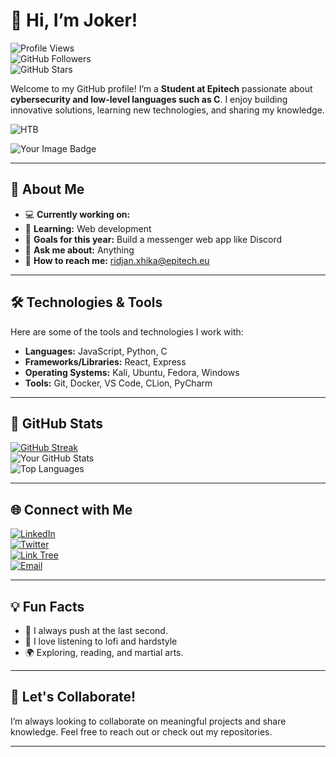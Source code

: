 # 👋 Hi, I’m Joker!

![Profile Views](https://komarev.com/ghpvc/?username=ridjan-xhika&color=blue)  
![GitHub Followers](https://img.shields.io/github/followers/ridjan-xhika?label=Follow&style=social)  
![GitHub Stars](https://img.shields.io/github/stars/ridjan-xhika?label=Stars&style=social)

Welcome to my GitHub profile! I’m a **Student at Epitech** passionate about **cybersecurity and low-level languages such as C**. I enjoy building innovative solutions, learning new technologies, and sharing my knowledge.

![HTB](https://img.shields.io/badge/HTB-44CDC9C4D5-brightgreen?style=for-the-badge&logo=hackthebox&logoColor=white)


<img src="https://tryhackme-badges.s3.amazonaws.com/ArkanaJoker.png" alt="Your Image Badge" />


---

## 🌟 About Me

- 💻 **Currently working on:**  
- 🌱 **Learning:** Web development  
- 🎯 **Goals for this year:** Build a messenger web app like Discord  
- 💬 **Ask me about:** Anything  
- 👯 **How to reach me:** ridjan.xhika@epitech.eu  

---

## 🛠️ Technologies & Tools

Here are some of the tools and technologies I work with:

- **Languages:** JavaScript, Python, C  
- **Frameworks/Libraries:** React, Express  
- **Operating Systems:** Kali, Ubuntu, Fedora, Windows  
- **Tools:** Git, Docker, VS Code, CLion, PyCharm  

---

## 💊 GitHub Stats

[![GitHub Streak](https://streak-stats.demolab.com/?user=ridjan-xhika&theme=radical&show_icons=true)](https://git.io/streak-stats)  
![Your GitHub Stats](https://github-readme-stats.vercel.app/api?username=ridjan-xhika&show_icons=true&theme=radical)  
![Top Languages](https://github-readme-stats.vercel.app/api/top-langs/?username=ridjan-xhika&layout=compact&theme=radical)

---

## 🌐 Connect with Me

[![LinkedIn](https://img.shields.io/badge/LinkedIn-Connect-blue?style=flat-square&logo=linkedin)](https://linkedin.com/in/ridjan-xhika-8a0a312ab)  
[![Twitter](https://img.shields.io/badge/Twitter-Follow-blue?style=flat-square&logo=twitter)](https://twitter.com/Lost_Jokerr)  
[![Link Tree](https://img.shields.io/badge/Portfolio-Visit-brightgreen?style=flat-square&logo=web)](https://linktr.ee/Lost_Joker)  
[![Email](https://img.shields.io/badge/Email-Contact-red?style=flat-square&logo=gmail)](mailto:ridjan.xhika@epitech.eu)

---

## 💡 Fun Facts

- 🐾 I always push at the last second.  
- 🎵 I love listening to lofi and hardstyle
- 🌍 Exploring, reading, and martial arts.  

---

## 🤝 Let's Collaborate!

I’m always looking to collaborate on meaningful projects and share knowledge. Feel free to reach out or check out my repositories.

---

